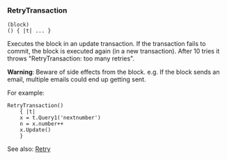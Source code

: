 ### RetryTransaction

``` suneido
(block)
() { |t| ... }
```

Executes the block in an update transaction. If the transaction fails to commit, the block is executed again (in a new transaction). After 10 tries it throws "RetryTransaction: too many retries".

**Warning**: Beware of side effects from the block. e.g. If the block sends an email, multiple emails could end up getting sent.

For example:

``` suneido
RetryTransaction()
    { |t|
    x = t.Query1('nextnumber')
    n = x.number++
    x.Update()
    }
```

See also:
[Retry](<../../Language/Reference/Retry.md>)